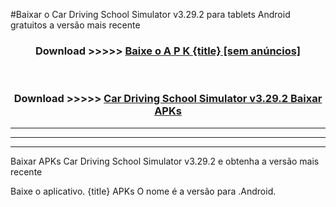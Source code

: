 #Baixar o Car Driving School Simulator v3.29.2  para tablets Android gratuitos a versão mais recente


<div align="center">
<h3>Download >>>>> <a href="https://pt-web.web.app/?pt= {title}">Baixe o A P K {title} [sem anúncios]</a></h3><br>

<h3>Download >>>>> <a href="https://pt-web.web.app/?pt= {title}">Car Driving School Simulator v3.29.2 Baixar APKs</a></h3>
</div>

----------------------------------------------------------

----------------------------------------------------------

----------------------------------------------------------

Baixar APKs Car Driving School Simulator v3.29.2 e obtenha a versão mais recente

Baixe o aplicativo. {title} APKs O nome é a versão para .Android.


